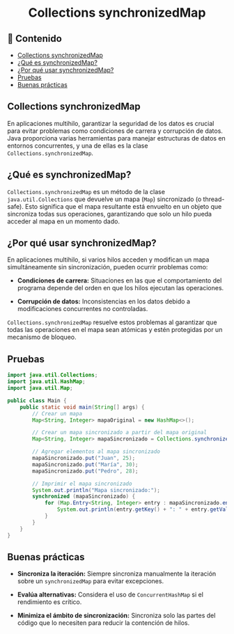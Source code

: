 <h1 align="center">Collections synchronizedMap
</h1>

<h2>📑 Contenido</h2>

- [Collections synchronizedMap](#collections-synchronizedmap)
- [¿Qué es synchronizedMap?](#qué-es-synchronizedmap)
- [¿Por qué usar synchronizedMap?](#por-qué-usar-synchronizedmap)
- [Pruebas](#pruebas)
- [Buenas prácticas](#buenas-prácticas)

## Collections synchronizedMap

En aplicaciones multihilo, garantizar la seguridad de los datos es crucial para evitar problemas como condiciones de carrera y corrupción de datos. Java proporciona varias herramientas para manejar estructuras de datos en entornos concurrentes, y una de ellas es la clase `Collections.synchronizedMap`.

## ¿Qué es synchronizedMap?

`Collections.synchronizedMap` es un método de la clase `java.util.Collections` que devuelve un mapa (`Map`) sincronizado (o thread-safe). Esto significa que el mapa resultante está envuelto en un objeto que sincroniza todas sus operaciones, garantizando que solo un hilo pueda acceder al mapa en un momento dado.

## ¿Por qué usar synchronizedMap?

En aplicaciones multihilo, si varios hilos acceden y modifican un mapa simultáneamente sin sincronización, pueden ocurrir problemas como:

- **Condiciones de carrera:** Situaciones en las que el comportamiento del programa depende del orden en que los hilos ejecutan las operaciones.

- **Corrupción de datos:** Inconsistencias en los datos debido a modificaciones concurrentes no controladas.

`Collections.synchronizedMap` resuelve estos problemas al garantizar que todas las operaciones en el mapa sean atómicas y estén protegidas por un mecanismo de bloqueo.

## Pruebas

```java
import java.util.Collections;
import java.util.HashMap;
import java.util.Map;

public class Main {
    public static void main(String[] args) {
        // Crear un mapa
        Map<String, Integer> mapaOriginal = new HashMap<>();

        // Crear un mapa sincronizado a partir del mapa original
        Map<String, Integer> mapaSincronizado = Collections.synchronizedMap(mapaOriginal);

        // Agregar elementos al mapa sincronizado
        mapaSincronizado.put("Juan", 25);
        mapaSincronizado.put("María", 30);
        mapaSincronizado.put("Pedro", 28);

        // Imprimir el mapa sincronizado
        System.out.println("Mapa sincronizado:");
        synchronized (mapaSincronizado) {
            for (Map.Entry<String, Integer> entry : mapaSincronizado.entrySet()) {
                System.out.println(entry.getKey() + ": " + entry.getValue());
            }
        }
    }
}
```

## Buenas prácticas

- **Sincroniza la iteración:** Siempre sincroniza manualmente la iteración sobre un `synchronizedMap` para evitar excepciones.

- **Evalúa alternativas:** Considera el uso de `ConcurrentHashMap` si el rendimiento es crítico.

- **Minimiza el ámbito de sincronización:** Sincroniza solo las partes del código que lo necesiten para reducir la contención de hilos.
